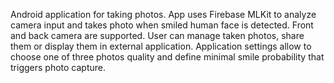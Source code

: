 Android application for taking photos. App uses Firebase MLKit to analyze camera input and takes photo when smiled human face is detected. Front and back camera are supported. User can manage taken photos, share them or display them in external application. Application settings allow to choose one of three photos quality and define minimal smile probability that triggers photo capture.
